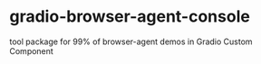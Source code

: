 # gradio-browser-agent-console
tool package for 99% of browser-agent demos in Gradio Custom Component 
